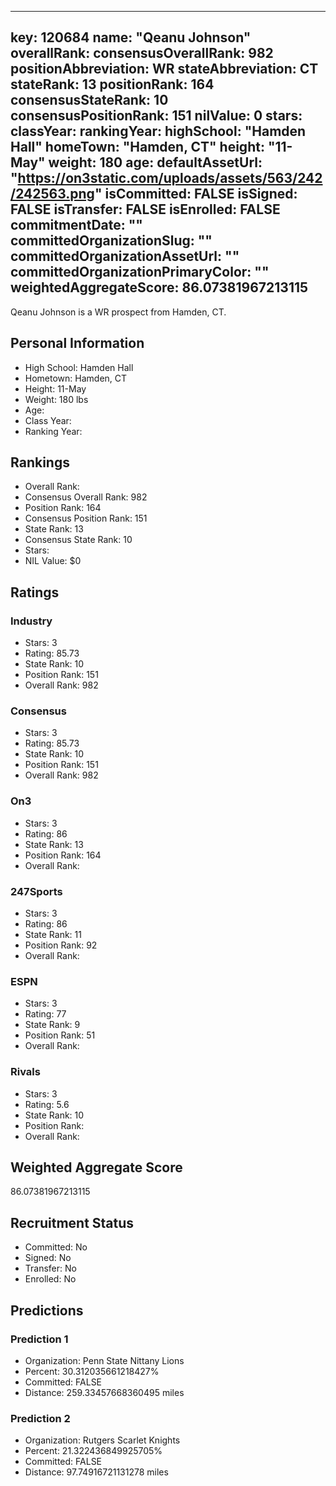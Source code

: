 ---
  key: 120684
  name: "Qeanu Johnson"
  overallRank: 
  consensusOverallRank: 982
  positionAbbreviation: WR
  stateAbbreviation: CT
  stateRank: 13
  positionRank: 164
  consensusStateRank: 10
  consensusPositionRank: 151
  nilValue: 0
  stars: 
  classYear: 
  rankingYear: 
  highSchool: "Hamden Hall"
  homeTown: "Hamden, CT"
  height: "11-May"
  weight: 180
  age: 
  defaultAssetUrl: "https://on3static.com/uploads/assets/563/242/242563.png"
  isCommitted: FALSE
  isSigned: FALSE
  isTransfer: FALSE
  isEnrolled: FALSE
  commitmentDate: ""
  committedOrganizationSlug: ""
  committedOrganizationAssetUrl: ""
  committedOrganizationPrimaryColor: ""
  weightedAggregateScore: 86.07381967213115
  ---
  
  Qeanu Johnson is a WR prospect from Hamden, CT.
  
  ## Personal Information
  - High School: Hamden Hall
  - Hometown: Hamden, CT
  - Height: 11-May
  - Weight: 180 lbs
  - Age: 
  - Class Year: 
  - Ranking Year: 
  
  ## Rankings
  - Overall Rank: 
  - Consensus Overall Rank: 982
  - Position Rank: 164
  - Consensus Position Rank: 151
  - State Rank: 13
  - Consensus State Rank: 10
  - Stars: 
  - NIL Value: $0
  
  ## Ratings
  
  ### Industry
  - Stars: 3
  - Rating: 85.73
  - State Rank: 10
  - Position Rank: 151
  - Overall Rank: 982
  
  ### Consensus
  - Stars: 3
  - Rating: 85.73
  - State Rank: 10
  - Position Rank: 151
  - Overall Rank: 982
  
  ### On3
  - Stars: 3
  - Rating: 86
  - State Rank: 13
  - Position Rank: 164
  - Overall Rank: 
  
  ### 247Sports
  - Stars: 3
  - Rating: 86
  - State Rank: 11
  - Position Rank: 92
  - Overall Rank: 
  
  ### ESPN
  - Stars: 3
  - Rating: 77
  - State Rank: 9
  - Position Rank: 51
  - Overall Rank: 
  
  ### Rivals
  - Stars: 3
  - Rating: 5.6
  - State Rank: 10
  - Position Rank: 
  - Overall Rank: 
  
  ## Weighted Aggregate Score
  86.07381967213115
  
  ## Recruitment Status
  - Committed: No
  - Signed: No
  - Transfer: No
  - Enrolled: No
  
  
  
  ## Predictions
  
  ### Prediction 1
  - Organization: Penn State Nittany Lions
  - Percent: 30.312035661218427%
  - Committed: FALSE
  - Distance: 259.33457668360495 miles
  
  ### Prediction 2
  - Organization: Rutgers Scarlet Knights
  - Percent: 21.322436849925705%
  - Committed: FALSE
  - Distance: 97.74916721131278 miles
  